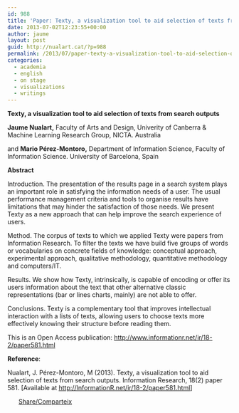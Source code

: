 ```yaml
---
id: 988
title: 'Paper: Texty, a visualization tool to aid selection of texts from search outputs'
date: 2013-07-02T12:23:55+00:00
author: jaume
layout: post
guid: http://nualart.cat/?p=988
permalink: /2013/07/paper-texty-a-visualization-tool-to-aid-selection-of-texts-from-search-outputs/
categories:
  - academia
  - english
  - on stage
  - visualizations
  - writings
---
```

**Texty, a visualization tool to aid selection of texts from search outputs**

**Jaume Nualart,** Faculty of Arts and Design, Univerity of Canberra & Machine Learning Research Group, NICTA. Australia
  
and **Mario Pérez-Montoro,** Department of Information Science, Faculty of Information Science. University of Barcelona, Spain

**Abstract**
  
Introduction. The presentation of the results page in a search system plays an important role in satisfying the information needs of a user. The usual performance management criteria and tools to organise results have limitations that may hinder the satisfaction of those needs. We present Texty as a new approach that can help improve the search experience of users.
  
Method. The corpus of texts to which we applied Texty were papers from Information Research. To filter the texts we have build five groups of words or vocabularies on concrete fields of knowledge: conceptual approach, experimental approach, qualitative methodology, quantitative methodology and computers/IT.
  
Results. We show how Texty, intrinsically, is capable of encoding or offer its users information about the text that other alternative classic representations (bar or lines charts, mainly) are not able to offer.
  
Conclusions. Texty is a complementary tool that improves intellectual interaction with a lists of texts, allowing users to choose texts more effectively knowing their structure before reading them.

This is an Open Access publication: <a href="http://www.informationr.net/ir/18-2/paper581.html" onclick="_gaq.push(['_trackEvent', 'outbound-article', 'http://www.informationr.net/ir/18-2/paper581.html', 'http://www.informationr.net/ir/18-2/paper581.html']);" title="Paper: Texty, a visualization tool to aid selection of texts from search outputs">http://www.informationr.net/ir/18-2/paper581.html</a>

**Reference**:
  
Nualart, J. Pérez-Montoro, M (2013). Texty, a visualization tool to aid selection of texts from search outputs. Information Research, 18(2) paper 581. [Available at <a href="http://www.informationr.net/ir/18-2/paper581.html" onclick="_gaq.push(['_trackEvent', 'outbound-article', 'http://www.informationr.net/ir/18-2/paper581.html', 'http://InformationR.net/ir/18-2/paper581.html']);" title="Texty, a visualization tool to aid selection of texts from search outputs">http://InformationR.net/ir/18-2/paper581.html</a>]

<div class="addtoany_share_save_container addtoany_content_bottom">
  <div class="a2a_kit a2a_kit_size_32 addtoany_list a2a_target" id="wpa2a_80">
    <a href="https://www.addtoany.com/share" onclick="_gaq.push(['_trackEvent', 'outbound-article', 'https://www.addtoany.com/share', 'Share/Comparteix']);" class="a2a_dd addtoany_share_save"  style="background:url(http://nualart.cat/wp-content/plugins/add-to-any/share_16_16.png) no-repeat scroll 4px 0px;padding:0 0 0 25px;display:inline-block;height:16px;vertical-align:middle"><span>Share/Comparteix</span></a>
  </div>
</div>